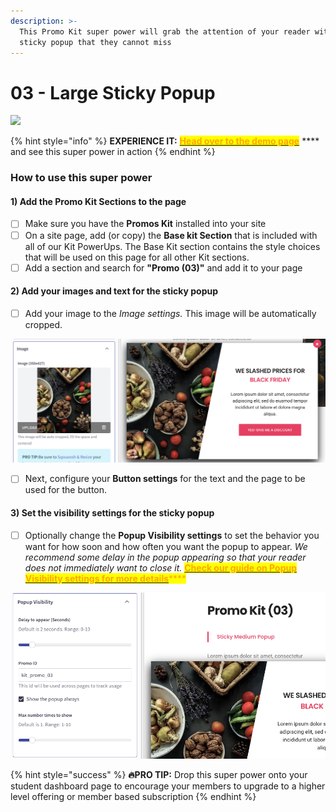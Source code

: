```yaml
---
description: >-
  This Promo Kit super power will grab the attention of your reader with a large
  sticky popup that they cannot miss
---
```


# 03 - Large Sticky Popup

![](https://import.cdn.thinkific.com/551340/courses/1542903/3-211107-075051.jpg)



{% hint style="info" %}
**EXPERIENCE IT:** [<mark style="color:orange;">**Head over to the demo page**</mark>](https://powerupkit.thinkific.com/pages/promos-kit-03-demo) **** and see this super power in action
{% endhint %}

### How to use this super power

#### 1) Add the Promo Kit Sections to the page

* [ ] Make sure you have the **Promos Kit** installed into your site
* [ ] On a site page, add (or copy) the **Base kit Section** that is included with all of our Kit PowerUps. The Base Kit section contains the style choices that will be used on this page for all other Kit sections.&#x20;
* [ ] Add a section and search for **"Promo (03)"** and add it to your page

#### 2) Add your images and text for the sticky popup

* [ ] Add your image to the _Image settings._ This image will be automatically cropped.

![](<../../.gitbook/assets/Screen Shot 2021-10-25 at 9.54.28 AM.png>)

* [ ] Next, configure your **Button settings** for the text and the page to be used for the button.&#x20;

#### 3) Set the visibility settings for the sticky popup

* [ ] Optionally change the **Popup Visibility settings** to set the behavior you want for how soon and how often you want the popup to appear. _We recommend some delay in the popup appearing so that your reader does not immediately want to close it._ [<mark style="color:orange;">**Check our guide on Popup Visibility settings for more details**</mark>](../../kit-usage-guides/popups-timers-and-exit-intents/popup-visibility-settings.md)<mark style="color:orange;">****</mark>

![](<../../.gitbook/assets/Screen Shot 2021-10-25 at 9.55.56 AM.png>)

{% hint style="success" %}
**🔥PRO TIP:** Drop this super power onto your student dashboard page to encourage your members to upgrade to a higher level offering or member based subscription
{% endhint %}
